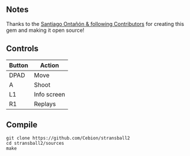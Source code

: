 ## Notes
Thanks to the [Santiago Ontañón & following Contributors](http://www.braingames.getput.com/stransball2/) for creating this gem and making it open source!

## Controls

| Button | Action |
|--|--| 
|DPAD| Move|
|A| Shoot|
|L1| Info screen|
|R1| Replays|

## Compile

```shell
git clone https://github.com/Cebion/stransball2
cd stransball2/sources
make
```